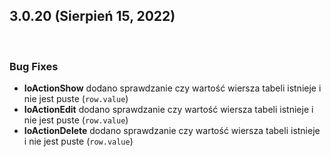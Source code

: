 ## **3.0.20 (Sierpień 15, 2022)**

<br>

### **Bug Fixes**

* **IoActionShow** dodano sprawdzanie czy wartość wiersza tabeli istnieje i nie jest puste (`row.value`)
* **IoActionEdit** dodano sprawdzanie czy wartość wiersza tabeli istnieje i nie jest puste (`row.value`)
* **IoActionDelete** dodano sprawdzanie czy wartość wiersza tabeli istnieje i nie jest puste (`row.value`)